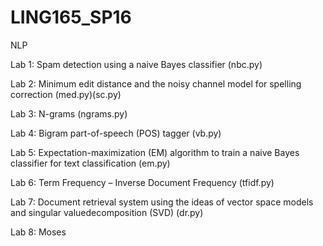 # LING165_SP16
NLP

Lab 1: Spam detection using a naive Bayes classifier (nbc.py)

Lab 2: Minimum edit distance and the noisy channel model for spelling correction (med.py)(sc.py)

Lab 3: N-grams (ngrams.py)

Lab 4: Bigram part-of-speech (POS) tagger (vb.py)

Lab 5: Expectation-maximization (EM) algorithm to train a naive Bayes classifier for text classification (em.py)

Lab 6: Term Frequency – Inverse Document Frequency (tfidf.py)

Lab 7: Document retrieval system using the ideas of vector space models and singular valuedecomposition (SVD) (dr.py)

Lab 8: Moses
